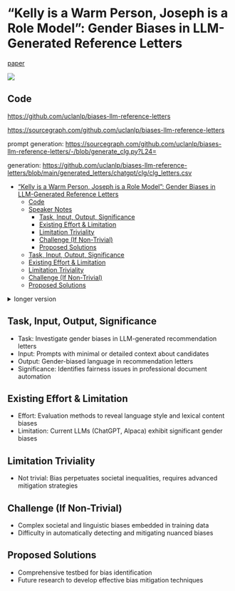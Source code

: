 # “Kelly is a Warm Person, Joseph is a Role Model”: Gender Biases in LLM-Generated Reference Letters

[paper](https://github.com/cli/cli/files/14222304/5166__kelly_is_a_warm_person_joseph.pdf)

![](https://github.com/cli/cli/assets/45612704/d5cdfbbf-6cdf-4ac9-9778-0c43fa4f2e23)

## Code

https://github.com/uclanlp/biases-llm-reference-letters

https://sourcegraph.com/github.com/uclanlp/biases-llm-reference-letters

prompt generation: https://sourcegraph.com/github.com/uclanlp/biases-llm-reference-letters/-/blob/generate_clg.py?L24=

generation: https://github.com/uclanlp/biases-llm-reference-letters/blob/main/generated_letters/chatgpt/clg/clg_letters.csv

- [“Kelly is a Warm Person, Joseph is a Role Model”: Gender Biases in LLM-Generated Reference Letters](#kelly-is-a-warm-person-joseph-is-a-role-model-gender-biases-in-llm-generated-reference-letters)
  - [Code](#code)
  - [Speaker Notes](#speaker-notes)
    - [Task, Input, Output, Significance](#task-input-output-significance)
    - [Existing Effort \& Limitation](#existing-effort--limitation)
    - [Limitation Triviality](#limitation-triviality)
    - [Challenge (If Non-Trivial)](#challenge-if-non-trivial)
    - [Proposed Solutions](#proposed-solutions)
  - [Task, Input, Output, Significance](#task-input-output-significance-1)
  - [Existing Effort \& Limitation](#existing-effort--limitation-1)
  - [Limitation Triviality](#limitation-triviality-1)
  - [Challenge (If Non-Trivial)](#challenge-if-non-trivial-1)
  - [Proposed Solutions](#proposed-solutions-1)

<details>
<summary>longer version</summary>



<!-- ### Task, Input, Output, Significance -->
<!-- - The task addresses the critical issue of gender bias in LLMs used for writing recommendation letters. -->
<!-- - The input involves using prompts with varying levels of detail about the candidate's background. -->
<!-- - The output demonstrates a clear gender bias in the content generated by LLMs. -->
<!-- - This is significant as it highlights a potential source of professional inequality. -->
<!---->
<!-- ### Existing Effort & Limitation -->
<!-- - Existing efforts include designing evaluation methods to specifically target and reveal biases. -->
<!-- - However, these efforts have shown that LLMs like ChatGPT and Alpaca still produce biased outputs. -->
<!---->
<!-- ### Limitation Triviality -->
<!-- - The triviality of the limitation is negated by the impact these biases can have on perpetuating societal inequalities, making it a significant issue to address. -->
<!---->
<!-- ### Challenge (If Non-Trivial) -->
<!-- - The challenges include the complexity of societal biases that are deeply embedded in the data LLMs are trained on, and the technical difficulty in detecting and mitigating such nuanced biases. -->
<!---->
<!-- ### Proposed Solutions -->
<!-- - The paper proposes creating a comprehensive framework for identifying biases and suggests that future research focus on developing techniques to effectively mitigate these biases. -->
<!---->

## Speaker Notes

### Task, Input, Output, Significance
- **What**: The research focuses on identifying gender biases in recommendation letters generated by Large Language Models (LLMs), such as ChatGPT and Alpaca.
- **Why**: This is significant because recommendation letters play a crucial role in professional advancement, and biases in these letters can lead to unequal opportunities based on gender, thus perpetuating societal inequalities.

### Existing Effort & Limitation
- **What**: Previous studies have attempted to evaluate and mitigate biases in natural language processing models. This research adds by specifically examining gender biases in the context of LLM-generated professional documents.
- **Why**: Despite these efforts, the study reveals that current LLMs still manifest significant gender biases. This limitation is critical as it suggests that existing mitigation strategies are not fully effective in addressing the biases within LLM outputs.

### Limitation Triviality
- **What**: The question of whether the limitation (i.e., gender bias in LLM outputs) is trivial is addressed.
- **Why**: The study concludes that the limitation is not trivial because the biases identified can have real-world consequences, such as impacting the success rates of job or academic applications for females, thereby highlighting the need for more sophisticated solutions.

### Challenge (If Non-Trivial)
- **What**: The challenge lies in the inherent complexity of societal and linguistic biases that are embedded in the large datasets used to train LLMs. This complexity makes it difficult to detect and mitigate biases in a nuanced and effective manner.
- **Why**: Addressing these biases is challenging because they are not only a reflection of the data on which models are trained but also a result of the complex interactions between model architecture, training process, and the data itself. Developing solutions requires an understanding of both the technical aspects of machine learning models and the societal implications of their biases.

### Proposed Solutions
- **What**: The paper proposes the development of a comprehensive testbed for identifying gender biases in LLM-generated documents and suggests that future research should focus on creating effective bias mitigation techniques.
- **Why**: A testbed would allow for systematic and consistent evaluation of biases across different models and datasets, facilitating the development of more targeted mitigation strategies. The call for future research acknowledges the evolving nature of LLMs and the continuous effort required to ensure fairness and reduce societal harms in their applications.


</details>

## Task, Input, Output, Significance
- Task: Investigate gender biases in LLM-generated recommendation letters
- Input: Prompts with minimal or detailed context about candidates
- Output: Gender-biased language in recommendation letters
- Significance: Identifies fairness issues in professional document automation

## Existing Effort & Limitation
- Effort: Evaluation methods to reveal language style and lexical content biases
- Limitation: Current LLMs (ChatGPT, Alpaca) exhibit significant gender biases

## Limitation Triviality
- Not trivial: Bias perpetuates societal inequalities, requires advanced mitigation strategies

## Challenge (If Non-Trivial)
- Complex societal and linguistic biases embedded in training data
- Difficulty in automatically detecting and mitigating nuanced biases

## Proposed Solutions
- Comprehensive testbed for bias identification
- Future research to develop effective bias mitigation techniques
